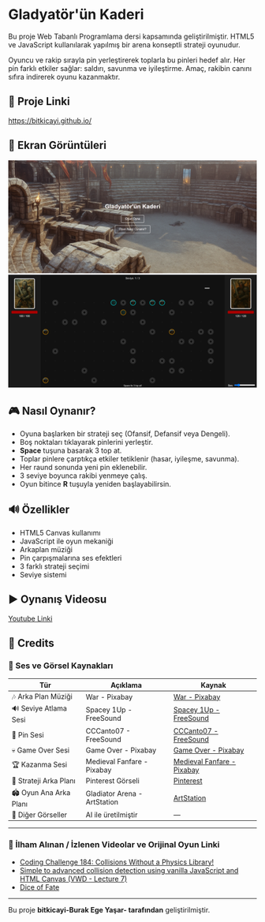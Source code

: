 # Gladyatör'ün Kaderi

Bu proje Web Tabanlı Programlama dersi kapsamında geliştirilmiştir. HTML5 ve JavaScript kullanılarak yapılmış bir arena konseptli strateji oyunudur.

Oyuncu ve rakip sırayla pin yerleştirerek toplarla bu pinleri hedef alır. Her pin farklı etkiler sağlar: saldırı, savunma ve iyileştirme. Amaç, rakibin canını sıfıra indirerek oyunu kazanmaktır.

## 📌 Proje Linki
https://bitkicayi.github.io/


## 📸 Ekran Görüntüleri

![ekran1](images/ekran1.png)
![ekran2](images/ekran2.png)

## 🎮 Nasıl Oynanır?

- Oyuna başlarken bir strateji seç (Ofansif, Defansif veya Dengeli).
- Boş noktaları tıklayarak pinlerini yerleştir.
- **Space** tuşuna basarak 3 top at.
- Toplar pinlere çarptıkça etkiler tetiklenir (hasar, iyileşme, savunma).
- Her raund sonunda yeni pin eklenebilir.
- 3 seviye boyunca rakibi yenmeye çalış.
- Oyun bitince **R** tuşuyla yeniden başlayabilirsin.

## 🔊 Özellikler

- HTML5 Canvas kullanımı
- JavaScript ile oyun mekaniği
- Arkaplan müziği
- Pin çarpışmalarına ses efektleri
- 3 farklı strateji seçimi
- Seviye sistemi

## ▶️ Oynanış Videosu

[Youtube Linki](https://youtu.be/pnuEffFnzuQ?si=KSMqTKYe-uea5SLV)

## 📜 Credits

### 🎵 Ses ve Görsel Kaynakları

| Tür                     | Açıklama                          | Kaynak                                                                 |
|-------------------------|-----------------------------------|------------------------------------------------------------------------|
| 🎶 Arka Plan Müziği     | War - Pixabay                     | [War - Pixabay](https://pixabay.com/music/main-title-war-99133/)       |
| 🔊 Seviye Atlama Sesi   | Spacey 1Up - FreeSound            | [Spacey 1Up - FreeSound](https://freesound.org/people/GameAudio/sounds/220173/) |
| 🔔 Pin Sesi             | CCCanto07 - FreeSound             | [CCCanto07 - FreeSound](https://freesound.org/people/SuGu14/sounds/77982/)      |
| 💀 Game Over Sesi       | Game Over - Pixabay               | [Game Over - Pixabay](https://pixabay.com/sound-effects/gameover-86548/)        |
| 🏆 Kazanma Sesi         | Medieval Fanfare - Pixabay        | [Medieval Fanfare - Pixabay](https://pixabay.com/sound-effects/medieval-fanfare-6826/) |
| 🧠 Strateji Arka Planı  | Pinterest Görseli                 | [Pinterest](https://tr.pinterest.com/pin/139048707236785739/)          |
| 🏟️ Oyun Ana Arka Planı | Gladiator Arena - ArtStation      | [ArtStation](https://www.artstation.com/artwork/gladiator-arena-1)     |
| 🤖 Diğer Görseller      | AI ile üretilmiştir               | —                                                                      |


---

### 🎥 İlham Alınan / İzlenen Videolar ve Orijinal Oyun Linki

- [Coding Challenge 184: Collisions Without a Physics Library!](https://youtu.be/dJNFPv9Mj-Y?si=cvyiybavjj1uP-SY)
- [Simple to advanced collision detection using vanilla JavaScript and HTML Canvas (VWD - Lecture 7)](https://www.youtube.com/watch?v=Uv8N6OS7V_k&t=4987s)
- [Dice of Fate](https://twinfox.itch.io/dice-of-fate)

---

Bu proje **bitkicayi-Burak Ege Yaşar- tarafından** geliştirilmiştir.
